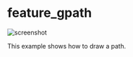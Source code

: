 # feature_gpath

![screenshot](feature_gpath_screenshot.png)

This example shows how to draw a path.
